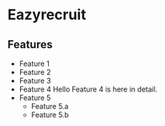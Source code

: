 # Eazyrecruit
## Features
* Feature 1
* Feature 2
* Feature 3
* Feature 4
  Hello Feature 4 is here in detail.
* Feature 5
  * Feature 5.a
  * Feature 5.b
